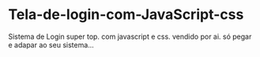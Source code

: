 # Tela-de-login-com-JavaScript-css
Sistema de Login super top. com javascript e css. vendido por ai. só pegar e adapar ao seu sistema...
